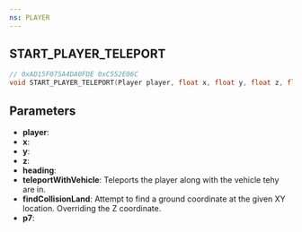 ```yaml
---
ns: PLAYER
---
```

## START_PLAYER_TELEPORT

```c
// 0xAD15F075A4DA0FDE 0xC552E06C
void START_PLAYER_TELEPORT(Player player, float x, float y, float z, float heading, BOOL teleportWithVehicle, BOOL findCollisionLand, BOOL p7);
```

## Parameters
* **player**: 
* **x**: 
* **y**: 
* **z**: 
* **heading**: 
* **teleportWithVehicle**: Teleports the player along with the vehicle tehy are in.
* **findCollisionLand**: Attempt to find a ground coordinate at the given XY location. Overriding the Z coordinate.
* **p7**: 

